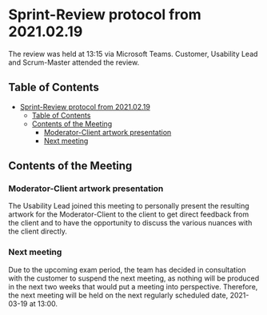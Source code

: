 # Sprint-Review protocol from 2021.02.19

The review was held at 13:15 via Microsoft Teams. Customer, Usability Lead and Scrum-Master attended the review.

## Table of Contents

- [Sprint-Review protocol from 2021.02.19](#sprint-review-protocol-from-20210219)
  - [Table of Contents](#table-of-contents)
  - [Contents of the Meeting](#contents-of-the-meeting)
    - [Moderator-Client artwork presentation](#moderator-client-artwork-presentation)
    - [Next meeting](#next-meeting)

## Contents of the Meeting

### Moderator-Client artwork presentation
                            
The Usability Lead joined this meeting to personally present the resulting artwork for the Moderator-Client to the client to get direct feedback from the client and to have the opportunity to discuss the various nuances with the client directly. 

### Next meeting

Due to the upcoming exam period, the team has decided in consultation with the customer to suspend the next meeting, as nothing will be produced in the next two weeks that would put a meeting into perspective.
Therefore, the next meeting will be held on the next regularly scheduled date, 2021-03-19 at 13:00.